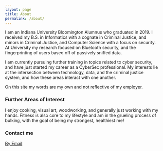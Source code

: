 ```yaml
---
layout: page
title: About
permalink: /about/
---
```


I am an Indiana University Bloomington Alumnus who graduated in 2019. I received my B.S. in Informatics with a cognate in Criminal Justice, and minors in Criminal Justice, and Computer Science with a focus on security. At University my research focused on Bluetooth security, and the fingerprinting of users based off of passively sniffed data.

I am currently pursuing further training in topics related to cyber security, and have just started my career as a CyberSec professional. My interests lie at the intersection between technology, data, and the criminal justice system, and how these areas interact with one another.

On this site my words are my own and not reflective of my employer.

### Further Areas of Interest

I enjoy cooking, visual art, woodworking, and generally just working with my hands. Fitness is also core to my lifestyle and am in the grueling process of bulking, with the goal of being my strongest, healthiest me!

### Contact me

[By Email](mailto:christophergregorydillon@gmail.com)

